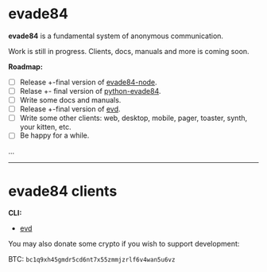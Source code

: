 # evade84
**evade84** is a fundamental system of anonymous communication.

Work is still in progress. Clients, docs, manuals and more is coming soon.

**Roadmap:**
- [ ] Release +-final version of [evade84-node](https://github.com/evade84/evade84-node).
- [ ] Relase +- final version of [python-evade84](https://github.com/evade84/python-evade84).
- [ ] Write some docs and manuals.
- [ ] Release +-final version of [evd](https://github.com/evade84/evd).
- [ ] Write some other clients: web, desktop, mobile, pager, toaster, synth, your kitten, etc.
- [ ] Be happy for a while.

...

<hr/>

# evade84 clients
**CLI:**
* [evd](https://github.com/evade84/evd)

You may also donate some crypto if you wish to support development:

BTC: `bc1q9xh45gmdr5cd6nt7x55zmmjzrlf6v4wan5u6vz`

